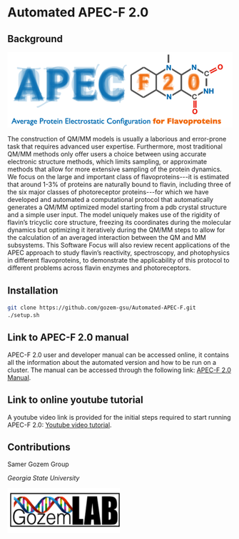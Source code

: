 # Automated APEC-F 2.0

## Background
![This is an alt text.](toc_figure.png "This is a sample image.")

The construction of QM/MM models is usually a laborious and error-prone task that requires advanced user expertise. Furthermore, most traditional QM/MM methods only offer users a choice between using accurate electronic structure methods, which limits sampling, or approximate methods that allow for more extensive sampling of the protein dynamics. We focus on the large and important class of flavoproteins---it is estimated that around 1-3% of proteins are naturally bound to flavin, including three of the six major classes of photoreceptor proteins---for which we have developed and automated a computational protocol that automatically generates a QM/MM optimized model starting from a pdb crystal structure and a simple user input. The model uniquely makes use of the rigidity of flavin’s tricyclic core structure, freezing its coordinates during the molecular dynamics but optimizing it iteratively during the QM/MM steps to allow for the calculation of an averaged interaction between the QM and MM subsystems. This Software Focus will also review recent applications of the APEC approach to study flavin’s reactivity, spectroscopy, and photophysics in different flavoproteins, to demonstrate the applicability of this protocol to different problems across flavin enzymes and photoreceptors.

## Installation

```bash
git clone https://github.com/gozem-gsu/Automated-APEC-F.git
./setup.sh

```
## Link to APEC-F 2.0 manual
APEC-F 2.0 user and developer  manual can be accessed online, it contains all the information about the automated version and how to be run on a cluster.
The manual can be accessed through the following link: [APEC-F 2.0 Manual](http://gozemlab.com/APEC-F-2.0-Manual.pdf).

## Link to online youtube tutorial
A youtube video link is provided for the initial steps required to start running APEC-F 2.0: [Youtube video tutorial](https://www.youtube.com/watch?v=QKPV2fbTPbQ).

## Contributions

Samer Gozem Group

*Georgia State University*

<img src="gozemlab.png" width="50%" alt="description">
